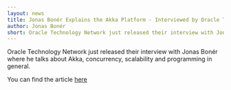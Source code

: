 ```yaml
---
layout: news
title: Jonas Bonér Explains the Akka Platform - Interviewed by Oracle Technology Network
author: Jonas Bonér
short: Oracle Technology Network just released their interview with Jonas Bonér where he talks about Akka, concurrency, scalability and programming in general
---
```

Oracle Technology Network just released their interview with Jonas Bonér where he talks about Akka, concurrency, scalability and programming in general.

You can find the article [here](http://www.oracle.com/technetwork/articles/java/jonasbon%C3%A9r-1537758.html)